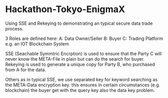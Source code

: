 # Hackathon-Tokyo-EnigmaX
Using SSE and Rekeying to demonstrating an typical secure data trade process. 

3 Roles are defined here:
A: Data Owner/Seller
B: Buyer
C: Trading Platform e.g. an IOT Blockchain System

SSE (Seachable Symmtric Encrption) is used to ensure that the Party C will never know the META-File in plain but can do the search for buyer. 
Rekeying is used to generate a unique copy for Party B, who purchased from A for the data. 

Others as in typical SSE, we use separated key for keyword searching as the META-Data encryption key. this ensures in certain circumstances (e.g. blockchain) the buyer get with the query key also the data key problem. 



